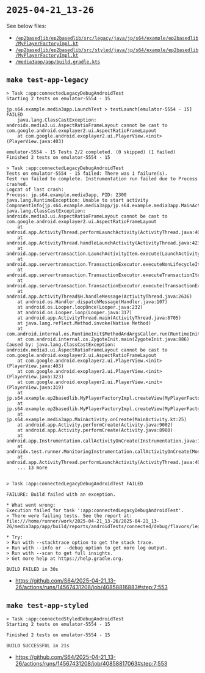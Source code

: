 # `2025-04-21_13-26`

See below files:

- [`/ep2basedlib/ep2basedlib/src/legacy/java/jp/s64/example/ep2basedlib/MyPlayerFactoryImpl.kt`](./ep2basedlib/ep2basedlib/src/legacy/java/jp/s64/example/ep2basedlib/MyPlayerFactoryImpl.kt)
- [`/ep2basedlib/ep2basedlib/src/styled/java/jp/s64/example/ep2basedlib/MyPlayerFactoryImpl.kt`](./ep2basedlib/ep2basedlib/src/styled/java/jp/s64/example/ep2basedlib/MyPlayerFactoryImpl.kt)
- [`/media3app/app/build.gradle.kts`](./media3app/app/build.gradle.kts)

## `make test-app-legacy`

```log
> Task :app:connectedLegacyDebugAndroidTest
Starting 2 tests on emulator-5554 - 15

jp.s64.example.media3app.LaunchTest > testLaunch[emulator-5554 - 15] FAILED 
	java.lang.ClassCastException: androidx.media3.ui.AspectRatioFrameLayout cannot be cast to com.google.android.exoplayer2.ui.AspectRatioFrameLayout
	at com.google.android.exoplayer2.ui.PlayerView.<init>(PlayerView.java:403)

emulator-5554 - 15 Tests 2/2 completed. (0 skipped) (1 failed)
Finished 2 tests on emulator-5554 - 15

> Task :app:connectedLegacyDebugAndroidTest
Tests on emulator-5554 - 15 failed: There was 1 failure(s).
Test run failed to complete. Instrumentation run failed due to Process crashed.
Logcat of last crash: 
Process: jp.s64.example.media3app, PID: 2300
java.lang.RuntimeException: Unable to start activity ComponentInfo{jp.s64.example.media3app/jp.s64.example.media3app.MainActivity}: java.lang.ClassCastException: androidx.media3.ui.AspectRatioFrameLayout cannot be cast to com.google.android.exoplayer2.ui.AspectRatioFrameLayout
	at android.app.ActivityThread.performLaunchActivity(ActivityThread.java:4048)
	at android.app.ActivityThread.handleLaunchActivity(ActivityThread.java:4235)
	at android.app.servertransaction.LaunchActivityItem.execute(LaunchActivityItem.java:112)
	at android.app.servertransaction.TransactionExecutor.executeNonLifecycleItem(TransactionExecutor.java:174)
	at android.app.servertransaction.TransactionExecutor.executeTransactionItems(TransactionExecutor.java:109)
	at android.app.servertransaction.TransactionExecutor.execute(TransactionExecutor.java:81)
	at android.app.ActivityThread$H.handleMessage(ActivityThread.java:2636)
	at android.os.Handler.dispatchMessage(Handler.java:107)
	at android.os.Looper.loopOnce(Looper.java:232)
	at android.os.Looper.loop(Looper.java:317)
	at android.app.ActivityThread.main(ActivityThread.java:8705)
	at java.lang.reflect.Method.invoke(Native Method)
	at com.android.internal.os.RuntimeInit$MethodAndArgsCaller.run(RuntimeInit.java:580)
	at com.android.internal.os.ZygoteInit.main(ZygoteInit.java:886)
Caused by: java.lang.ClassCastException: androidx.media3.ui.AspectRatioFrameLayout cannot be cast to com.google.android.exoplayer2.ui.AspectRatioFrameLayout
	at com.google.android.exoplayer2.ui.PlayerView.<init>(PlayerView.java:403)
	at com.google.android.exoplayer2.ui.PlayerView.<init>(PlayerView.java:323)
	at com.google.android.exoplayer2.ui.PlayerView.<init>(PlayerView.java:319)
	at jp.s64.example.ep2basedlib.MyPlayerFactoryImpl.createView(MyPlayerFactoryImpl.kt:10)
	at jp.s64.example.ep2basedlib.MyPlayerFactoryImpl.createView(MyPlayerFactoryImpl.kt:7)
	at jp.s64.example.media3app.MainActivity.onCreate(MainActivity.kt:25)
	at android.app.Activity.performCreate(Activity.java:9002)
	at android.app.Activity.performCreate(Activity.java:8980)
	at android.app.Instrumentation.callActivityOnCreate(Instrumentation.java:1526)
	at androidx.test.runner.MonitoringInstrumentation.callActivityOnCreate(MonitoringInstrumentation.java:766)
	at android.app.ActivityThread.performLaunchActivity(ActivityThread.java:4030)
	... 13 more


> Task :app:connectedLegacyDebugAndroidTest FAILED

FAILURE: Build failed with an exception.

* What went wrong:
Execution failed for task ':app:connectedLegacyDebugAndroidTest'.
> There were failing tests. See the report at: file:///home/runner/work/2025-04-21_13-26/2025-04-21_13-26/media3app/app/build/reports/androidTests/connected/debug/flavors/legacy/index.html

* Try:
> Run with --stacktrace option to get the stack trace.
> Run with --info or --debug option to get more log output.
> Run with --scan to get full insights.
> Get more help at https://help.gradle.org.

BUILD FAILED in 30s
```

- https://github.com/S64/2025-04-21_13-26/actions/runs/14567431208/job/40858816883#step:7:553

## `make test-app-styled`

```log
> Task :app:connectedStyledDebugAndroidTest
Starting 2 tests on emulator-5554 - 15

Finished 2 tests on emulator-5554 - 15

BUILD SUCCESSFUL in 21s
```

- https://github.com/S64/2025-04-21_13-26/actions/runs/14567431208/job/40858817063#step:7:553
